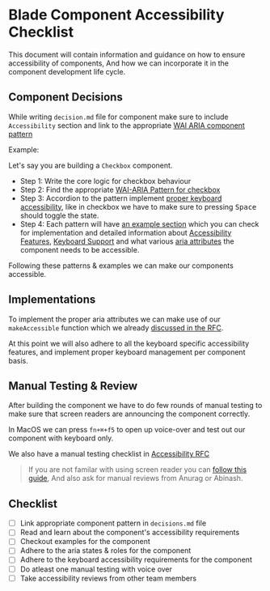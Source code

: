 # Blade Component Accessibility Checklist <!-- omit in toc -->

This document will contain information and guidance on how to ensure accessibility of components,
And how we can incorporate it in the component development life cycle.

## Component Decisions

While writing `decision.md` file for component make sure to include `Accessibility` section and link to the appropriate [WAI ARIA component pattern](https://www.w3.org/WAI/ARIA/apg/patterns/) 

Example: 

Let's say you are building a `Checkbox` component. 

- Step 1: Write the core logic for checkbox behaviour 
- Step 2: Find the appropriate [WAI-ARIA Pattern for checkbox](https://www.w3.org/WAI/ARIA/apg/patterns/checkbox/)
- Step 3: Accordion to the pattern implement [proper keyboard accessibility](https://www.w3.org/WAI/ARIA/apg/patterns/checkbox/#keyboard-interaction-5), like in checkbox we have to make sure to pressing <kbd>Space</kbd> should toggle the state. 
- Step 4: Each pattern will have [an example section](https://www.w3.org/WAI/ARIA/apg/patterns/checkbox/#examples-1) which you can check for implementation and detailed information about [Accessibility Features](https://www.w3.org/WAI/ARIA/apg/example-index/checkbox/checkbox.html#accessibilityfeatures), [Keyboard Support](https://www.w3.org/WAI/ARIA/apg/example-index/checkbox/checkbox.html#kbd_label) and what various [aria attributes](https://www.w3.org/WAI/ARIA/apg/example-index/checkbox/checkbox.html#rps_label) the component needs to be accessible. 
  
Following these patterns & examples we can make our components accessible.  

## Implementations

To implement the proper aria attributes we can make use of our `makeAccessible` function which we already [discussed in the RFC](https://github.com/razorpay/blade/blob/master/rfcs/2022-04-09-accessibility.md#platform-specific-implementation--5). 

At this point we will also adhere to all the keyboard specific accessibility features, and implement proper keyboard management per component basis. 

## Manual Testing & Review

After building the component we have to do few rounds of manual testing to make sure that screen readers are announcing the component correctly.

In MacOS we can press `fn+⌘+f5` to open up voice-over and test out our component with keyboard only. 

We also have a manual testing checklist in [Accessibility RFC](https://github.com/razorpay/blade/blob/master/rfcs/2022-04-09-accessibility.md#manual-testing)

> If you are not familar with using screen reader you can [follow this guide](https://dequeuniversity.com/tips/learn-voiceover),
> And also ask for manual reviews from Anurag or Abinash.

## Checklist

- [ ] Link appropriate component pattern in `decisions.md` file
- [ ] Read and learn about the component's accessibility requirements
- [ ] Checkout examples for the component
- [ ] Adhere to the aria states & roles for the component
- [ ] Adhere to the keyboard accessibility requirements for the component
- [ ] Do atleast one manual testing with voice over
- [ ] Take accessibility reviews from other team members